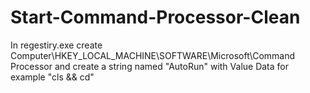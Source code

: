 # Start-Command-Processor-Clean
In regestiry.exe create Computer\HKEY_LOCAL_MACHINE\SOFTWARE\Microsoft\Command Processor and create a string named "AutoRun" with Value Data for example "cls &amp;&amp; cd\"
